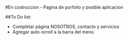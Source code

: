 #En costruccion - Pagina de porfolio y posible aplicacion

##To Do list:
* Completar página NOSOTROS, contacto y servicios
* Agregar auto-scroll a la barra del menú